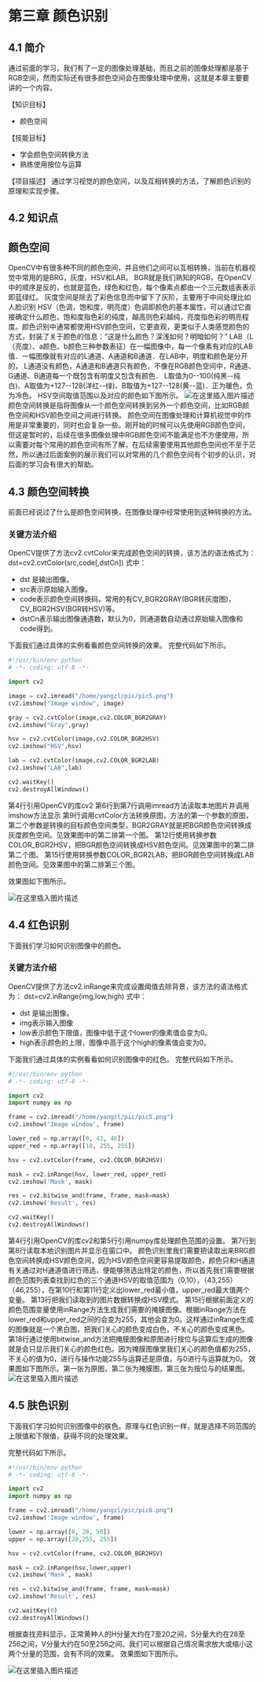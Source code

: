 # 第三章 颜色识别
## 4.1 简介
通过前面的学习，我们有了一定的图像处理基础，而且之前的图像处理都是基于RGB空间，然而实际还有很多颜色空间会在图像处理中使用，这就是本章主要要讲的一个内容。

【知识目标】

 -  颜色空间
 
【技能目标】
 - 学会颜色空间转换方法
 - 熟练使用按位与运算

【项目描述】
通过学习视觉的颜色空间，以及互相转换的方法，了解颜色识别的原理和实现步骤。


## 4.2 知识点
## 颜色空间
OpenCV中有很多种不同的颜色空间，并且他们之间可以互相转换，当前在机器视觉中常用的是BRG，灰度，HSV和LAB。
     BGR就是我们熟知的RGB，在OpenCV中的顺序是反的，也就是蓝色，绿色和红色，每个像素点都由一个三元数组表表示即蓝绿红。
     灰度空间是除去了彩色信息而中留下了灰阶，主要用于中间处理比如人脸识别
     HSV（色调，饱和度，明亮度）色调即颜色的基本属性，可以通过它直接确定什么颜色，饱和度指色彩的纯度，越高则色彩越纯，亮度指色彩的明亮程度。颜色识别中通常都使用HSV颜色空间，它更直观，更类似于人类感觉颜色的方式，封装了关于颜色的信息：“这是什么颜色？深浅如何？明暗如何？”
     LAB（L（亮度）、a颜色、b颜色三种参数表征）在一幅图像中，每一个像素有对应的LAB值．一幅图像就有对应的L通道、A通道和B通道．在LAB中，明度和颜色是分开的， L通道没有颜色，A通道和B通道只有颜色．不像在RGB颜色空间中，R通道、G通道、B通道每一个既包含有明度又包含有颜色． L取值为0--100(纯黑--纯白)、A取值为+127--128(洋红--绿)、B取值为+127--128(黄--蓝)．正为暖色，负为冷色。
     HSV空间取值范围以及对应的颜色如下图所示。
     ![在这里插入图片描述](https://img-blog.csdnimg.cn/2020032616322110.png?x-oss-process=image/watermark,type_ZmFuZ3poZW5naGVpdGk,shadow_10,text_aHR0cHM6Ly9ibG9nLmNzZG4ubmV0L3lhbmcxOTk0,size_16,color_FFFFFF,t_70)颜色空间转换是指将图像从一个颜色空间转换到另外一个颜色空间，比如RGB颜色空间和HSV颜色空间之间进行转换。 
颜色空间在图像处理和计算机视觉中的作用是非常重要的，同时也会复杂一些。刚开始的时候可以先使用RGB颜色空间，但这是暂时的，后续在很多图像处理中RGB颜色空间不能满足也不方便使用，所以需要对每个常用的颜色空间有所了解，在后续需要使用其他颜色空间也不至于茫然，所以通过后面案例的展示我们可以对常用的几个颜色空间有个初步的认识，对后面的学习会有很大的帮助。

## 4.3 颜色空间转换
前面已经说过了什么是颜色空间转换，在图像处理中经常使用到这种转换的方法。

### 关键方法介绍
OpenCV提供了方法cv2.cvtColor来完成颜色空间的转换，该方法的语法格式为：
dst=cv2.cvtColor(src,code[,dstCn])
式中：
 
 - dst 是输出图像。
 - src表示原始输入图像。
 - code表示颜色空间转换码，常用的有CV_BGR2GRAY(BGR转灰度图)，CV_BGR2HSV(BGR转HSV)等。
 - dstCn表示输出图像通道数，默认为0，则通道数自动通过原始输入图像和code得到。

下面我们通过具体的实例看看颜色空间转换的效果。
完整代码如下所示。

```python
#!/usr/bin/env python
# -*- coding: utf-8 -*-

import cv2

image = cv2.imread("/home/yangzl/pic/pic5.png")
cv2.imshow("Image window", image)

gray = cv2.cvtColor(image,cv2.COLOR_BGR2GRAY)
cv2.imshow("Gray",gray)

hsv = cv2.cvtColor(image,cv2.COLOR_BGR2HSV)
cv2.imshow("HSV",hsv)

lab = cv2.cvtColor(image,cv2.COLOR_BGR2LAB)
cv2.imshow("LAB",lab)

cv2.waitKey()
cv2.destroyAllWindows()
```
第4行引用OpenCV的库cv2
第6行到第7行调用imread方法读取本地图片并调用imshow方法显示
第9行调用cvtColor方法转换原图，方法的第一个参数的原图，第二个参数是转换的目标颜色空间类型，BGR2GRAY就是把BGR颜色空间转换成灰度颜色空间。见效果图中的第二排第一个图。
第12行使用转换参数COLOR_BGR2HSV，把BGR颜色空间转换成HSV颜色空间。见效果图中的第二排第二个图。
第15行使用转换参数COLOR_BGR2LAB，把BGR颜色空间转换成LAB颜色空间。见效果图中的第二排第三个图。

效果图如下图所示。

![在这里插入图片描述](https://img-blog.csdnimg.cn/2020032616574584.png?x-oss-process=image/watermark,type_ZmFuZ3poZW5naGVpdGk,shadow_10,text_aHR0cHM6Ly9ibG9nLmNzZG4ubmV0L3lhbmcxOTk0,size_16,color_FFFFFF,t_70)

## 4.4 红色识别
下面我们学习如何识别图像中的颜色。

### 关键方法介绍
OpenCV提供了方法cv2.inRange来完成设置阈值去除背景，该方法的语法格式为：
dst=cv2.inRange(img,low,high)
式中：
 
 - dst 是输出图像。
 - img表示输入图像
 - low表示颜色下限值，图像中低于这个lower的像素值会变为0。
 - high表示颜色的上限，图像中高于这个high的像素值会变为0。


下面我们通过具体的实例看看如何识别图像中的红色。
完整代码如下所示。

```python
#!/usr/bin/env python
# -*- coding: utf-8 -*-

import cv2
import numpy as np

frame = cv2.imread("/home/yangzl/pic/pic5.png")
cv2.imshow('Image window', frame)

lower_red = np.array([0, 43, 46])
upper_red = np.array([10, 255, 255])

hsv = cv2.cvtColor(frame, cv2.COLOR_BGR2HSV)

mask = cv2.inRange(hsv, lower_red, upper_red)
cv2.imshow('Mask', mask)

res = cv2.bitwise_and(frame, frame, mask=mask)
cv2.imshow('Result', res)

cv2.waitKey()
cv2.destroyAllWindows()
```
第4行引用OpenCV的库cv2和第5行引用numpy库处理颜色范围的设置。
第7行到第8行读取本地识别图片并显示在窗口中。
颜色识别里我们需要把读取出来BRG颜色空间转换成HSV颜色空间，因为HSV颜色空间更容易提取颜色，颜色只和H通道有关通过对H通道值进行筛选，便能够筛选出特定的颜色，所以首先我们需要根据颜色范围列表查找到红色的三个通道HSV的取值范围为（0,10），（43,255）（46,255），在第10行和第11行定义出lower_red最小值，upper_red最大值两个变量。
第13行把我们读取到的图片数据转换成HSV模式。
第15行根据前面定义的颜色范围变量使用inRange方法生成我们需要的掩膜图像。根据inRange方法在lower_red和upper_red之间的会变为255，其他会变为0。这样通过inRange生成的图像就是一个黑白图，把我们关心的颜色变成白色，不关心的颜色变成黑色。
第18行通过使用bitwise_and方法把掩膜图像和原图进行按位与运算后生成的图像就是会只显示我们关心的颜色红色。因为掩膜图像里我们关心的颜色值都为255，不关心的值为0，进行与操作功能255与运算还是原值，与0进行与运算就为0。
效果图如下图所示。第一张为原图，第二张为掩膜图，第三张为按位与的结果图。
![在这里插入图片描述](https://img-blog.csdnimg.cn/2020032617334956.png?x-oss-process=image/watermark,type_ZmFuZ3poZW5naGVpdGk,shadow_10,text_aHR0cHM6Ly9ibG9nLmNzZG4ubmV0L3lhbmcxOTk0,size_16,color_FFFFFF,t_70)

## 4.5 肤色识别
下面我们学习如何识别图像中的肤色。原理与红色识别一样，就是选择不同范围的上限值和下限值，获得不同的处理效果。

完整代码如下所示。

```python
#!/usr/bin/env python
# -*- coding: utf-8 -*-

import cv2
import numpy as np

frame = cv2.imread("/home/yangzl/pic/pic6.png")
cv2.imshow('Image window', frame)

lower = np.array([0, 28, 50])
upper = np.array([20,255, 255])

hsv = cv2.cvtColor(frame, cv2.COLOR_BGR2HSV)

mask = cv2.inRange(hsv,lower,upper)
cv2.imshow('Mask', mask)

res = cv2.bitwise_and(frame, frame, mask=mask)
cv2.imshow('Result', res)

cv2.waitKey(0)
cv2.destroyAllWindows()
```
根据查找资料显示，正常黄种人的H分量大约在7至20之间，S分量大约在28至256之间，V分量大约在50至256之间。我们可以根据自己情况需求放大或缩小这两个分量的范围，会有不同的效果。
效果图如下图所示。

![在这里插入图片描述](https://img-blog.csdnimg.cn/20200326174941885.png?x-oss-process=image/watermark,type_ZmFuZ3poZW5naGVpdGk,shadow_10,text_aHR0cHM6Ly9ibG9nLmNzZG4ubmV0L3lhbmcxOTk0,size_16,color_FFFFFF,t_70)

